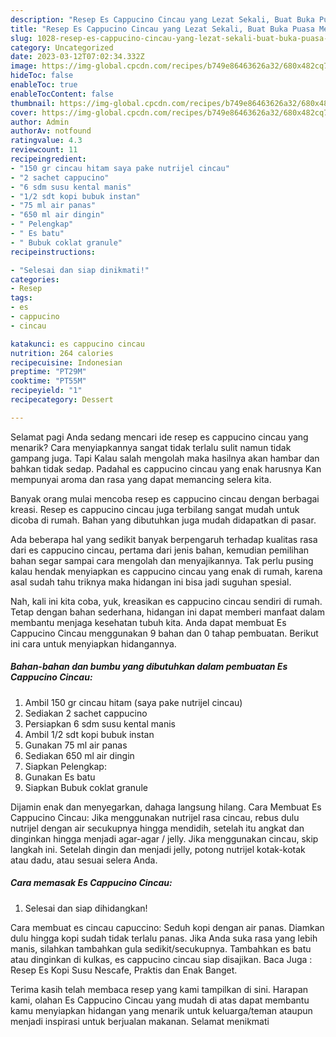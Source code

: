 ```yaml
---
description: "Resep Es Cappucino Cincau yang Lezat Sekali, Buat Buka Puasa Menggugah Selera"
title: "Resep Es Cappucino Cincau yang Lezat Sekali, Buat Buka Puasa Menggugah Selera"
slug: 1028-resep-es-cappucino-cincau-yang-lezat-sekali-buat-buka-puasa-menggugah-selera
category: Uncategorized
date: 2023-03-12T07:02:34.332Z
image: https://img-global.cpcdn.com/recipes/b749e86463626a32/680x482cq70/es-cappucino-cincau-foto-resep-utama.jpg
hideToc: false
enableToc: true
enableTocContent: false
thumbnail: https://img-global.cpcdn.com/recipes/b749e86463626a32/680x482cq70/es-cappucino-cincau-foto-resep-utama.jpg
cover: https://img-global.cpcdn.com/recipes/b749e86463626a32/680x482cq70/es-cappucino-cincau-foto-resep-utama.jpg
author: Admin
authorAv: notfound
ratingvalue: 4.3
reviewcount: 11
recipeingredient:
- "150 gr cincau hitam saya pake nutrijel cincau"
- "2 sachet cappucino"
- "6 sdm susu kental manis"
- "1/2 sdt kopi bubuk instan"
- "75 ml air panas"
- "650 ml air dingin"
- " Pelengkap"
- " Es batu"
- " Bubuk coklat granule"
recipeinstructions:

- "Selesai dan siap dinikmati!"
categories:
- Resep
tags:
- es
- cappucino
- cincau

katakunci: es cappucino cincau 
nutrition: 264 calories
recipecuisine: Indonesian
preptime: "PT29M"
cooktime: "PT55M"
recipeyield: "1"
recipecategory: Dessert

---
```



Selamat pagi Anda sedang mencari ide resep es cappucino cincau yang menarik? Cara menyiapkannya sangat tidak terlalu sulit namun tidak gampang juga. Tapi Kalau salah mengolah maka hasilnya akan hambar dan bahkan tidak sedap. Padahal es cappucino cincau yang enak harusnya Kan mempunyai aroma dan rasa yang dapat memancing selera kita.


Banyak orang mulai mencoba resep es cappucino cincau dengan berbagai kreasi. Resep es cappucino cincau juga terbilang sangat mudah untuk dicoba di rumah. Bahan yang dibutuhkan juga mudah didapatkan di pasar.

Ada beberapa hal yang sedikit banyak berpengaruh terhadap kualitas rasa dari es cappucino cincau, pertama dari jenis bahan, kemudian pemilihan bahan segar sampai cara mengolah dan menyajikannya. Tak perlu pusing kalau hendak menyiapkan es cappucino cincau yang enak di rumah, karena asal sudah tahu triknya maka hidangan ini bisa jadi suguhan spesial.


Nah, kali ini kita coba, yuk, kreasikan es cappucino cincau sendiri di rumah. Tetap dengan bahan sederhana, hidangan ini dapat memberi manfaat dalam membantu menjaga kesehatan tubuh kita. Anda dapat membuat Es Cappucino Cincau menggunakan 9 bahan dan 0 tahap pembuatan. Berikut ini cara untuk menyiapkan hidangannya.

<!--inarticleads1-->

##### Bahan-bahan dan bumbu yang dibutuhkan dalam pembuatan Es Cappucino Cincau:

1. Ambil 150 gr cincau hitam (saya pake nutrijel cincau)
1. Sediakan 2 sachet cappucino
1. Persiapkan 6 sdm susu kental manis
1. Ambil 1/2 sdt kopi bubuk instan
1. Gunakan 75 ml air panas
1. Sediakan 650 ml air dingin
1. Siapkan  Pelengkap:
1. Gunakan  Es batu
1. Siapkan  Bubuk coklat granule


Dijamin enak dan menyegarkan, dahaga langsung hilang. Cara Membuat Es Cappucino Cincau: Jika menggunakan nutrijel rasa cincau, rebus dulu nutrijel dengan air secukupnya hingga mendidih, setelah itu angkat dan dinginkan hingga menjadi agar-agar / jelly. Jika menggunakan cincau, skip langkah ini. Setelah dingin dan menjadi jelly, potong nutrijel kotak-kotak atau dadu, atau sesuai selera Anda. 

<!--inarticleads2-->

##### Cara memasak Es Cappucino Cincau:


1. Selesai dan siap dihidangkan!

Cara membuat es cincau capuccino: Seduh kopi dengan air panas. Diamkan dulu hingga kopi sudah tidak terlalu panas. Jika Anda suka rasa yang lebih manis, silahkan tambahkan gula sedikit/secukupnya. Tambahkan es batu atau dinginkan di kulkas, es cappucino cincau siap disajikan. Baca Juga : Resep Es Kopi Susu Nescafe, Praktis dan Enak Banget. 

Terima kasih telah membaca resep yang kami tampilkan di sini. Harapan kami, olahan Es Cappucino Cincau yang mudah di atas dapat membantu kamu menyiapkan hidangan yang menarik untuk keluarga/teman ataupun menjadi inspirasi untuk berjualan makanan. Selamat menikmati
